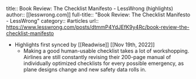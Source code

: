 title:: Book Review: The Checklist Manifesto - LessWrong (highlights)
author:: [[lesswrong.com]]
full-title:: "Book Review: The Checklist Manifesto - LessWrong"
category:: #articles
url:: https://www.lesswrong.com/posts/dtmmP4YdJEfK9y4Rc/book-review-the-checklist-manifesto

- Highlights first synced by [[Readwise]] [[Nov 19th, 2022]]
	- Making a good human-usable checklist takes a lot of workshopping. Airlines are still constantly revising their 200-page manual of individually optimized checklists for every possible emergency, as plane designs change and new safety data rolls in.